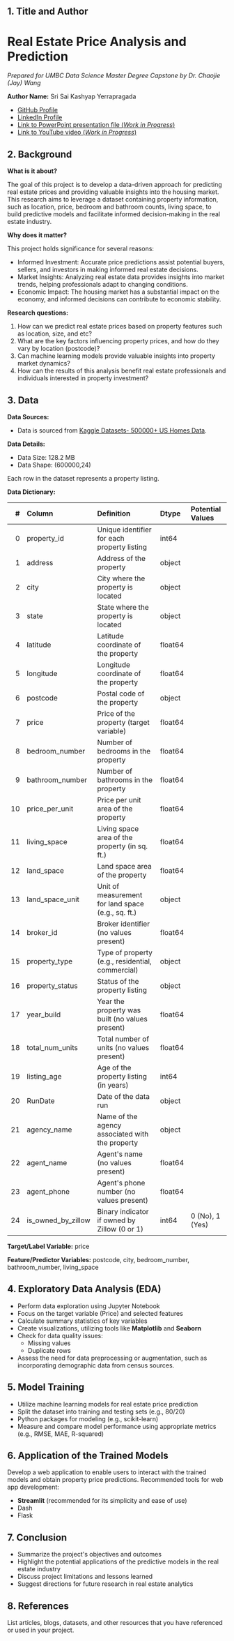## 1. Title and Author

# **Real Estate Price Analysis and Prediction**

*Prepared for UMBC Data Science Master Degree Capstone by Dr. Chaojie (Jay) Wang*

**Author Name:** Sri Sai Kashyap Yerrapragada

- [GitHub Profile](https://github.com/kyerrapragada)
- [LinkedIn Profile](https://www.linkedin.com/in/sri-yerrapragada)
- [Link to PowerPoint presentation file (_Work in Progress_)](link-to-ppt-file)
- [Link to YouTube video (_Work in Progress_)](link-to-youtube-video)

    
## 2. Background

**What is it about?**

The goal of this project is to develop a data-driven approach for predicting real estate prices and providing valuable insights into the housing market. This research aims to leverage a dataset containing property information, such as location, price, bedroom and bathroom counts, living space, to build predictive models and facilitate informed decision-making in the real estate industry.

**Why does it matter?**

This project holds significance for several reasons:

- Informed Investment: Accurate price predictions assist potential buyers, sellers, and investors in making informed real estate decisions.
- Market Insights: Analyzing real estate data provides insights into market trends, helping professionals adapt to changing conditions.
- Economic Impact: The housing market has a substantial impact on the economy, and informed decisions can contribute to economic stability.

**Research questions:**

1. How can we predict real estate prices based on property features such as location, size, and etc?
2. What are the key factors influencing property prices, and how do they vary by location (postcode)?
3. Can machine learning models provide valuable insights into property market dynamics?
4. How can the results of this analysis benefit real estate professionals and individuals interested in property investment?


## 3. Data 

**Data Sources:**

- Data is sourced from [Kaggle Datasets- 500000+ US Homes Data](https://www.kaggle.com/datasets/polartech/500000-us-homes-data-for-sale-properties).

**Data Details:**

- Data Size: 128.2 MB
- Data Shape: (600000,24)

Each row in the dataset represents a property listing.

**Data Dictionary:**

|    # | Column             | Definition                                         | Dtype   | Potential Values |
| ---: | :----------------- | :------------------------------------------------- | :------ | :--------------- |
|    0 | property_id        | Unique identifier for each property listing        | int64   |                  |
|    1 | address            | Address of the property                            | object  |                  |
|    2 | city               | City where the property is located                 | object  |                  |
|    3 | state              | State where the property is located                | object  |                  |
|    4 | latitude           | Latitude coordinate of the property                | float64 |                  |
|    5 | longitude          | Longitude coordinate of the property               | float64 |                  |
|    6 | postcode           | Postal code of the property                        | object  |                  |
|    7 | price              | Price of the property (target variable)            | float64 |                  |
|    8 | bedroom_number     | Number of bedrooms in the property                 | float64 |                  |
|    9 | bathroom_number    | Number of bathrooms in the property                | float64 |                  |
|   10 | price_per_unit     | Price per unit area of the property                | float64 |                  |
|   11 | living_space       | Living space area of the property (in sq. ft.)     | float64 |                  |
|   12 | land_space         | Land space area of the property                    | float64 |                  |
|   13 | land_space_unit    | Unit of measurement for land space (e.g., sq. ft.) | object  |                  |
|   14 | broker_id          | Broker identifier (no values present)              | float64 |                  |
|   15 | property_type      | Type of property (e.g., residential, commercial)   | object  |                  |
|   16 | property_status    | Status of the property listing                     | object  |                  |
|   17 | year_build         | Year the property was built (no values present)    | float64 |                  |
|   18 | total_num_units    | Total number of units (no values present)          | float64 |                  |
|   19 | listing_age        | Age of the property listing (in years)             | int64   |                  |
|   20 | RunDate            | Date of the data run                               | object  |                  |
|   21 | agency_name        | Name of the agency associated with the property    | object  |                  |
|   22 | agent_name         | Agent's name (no values present)                   | float64 |                  |
|   23 | agent_phone        | Agent's phone number (no values present)           | float64 |                  |
|   24 | is_owned_by_zillow | Binary indicator if owned by Zillow (0 or 1)       | int64   | 0 (No), 1 (Yes)  |



**Target/Label Variable:** price

**Feature/Predictor Variables:** postcode, city, bedroom_number, bathroom_number, living_space


## 4. Exploratory Data Analysis (EDA)

- Perform data exploration using Jupyter Notebook
- Focus on the target variable (Price) and selected features
- Calculate summary statistics of key variables
- Create visualizations, utilizing tools like **Matplotlib** and **Seaborn**
- Check for data quality issues:
  - Missing values
  - Duplicate rows
- Assess the need for data preprocessing or augmentation, such as incorporating demographic data from census sources.

## 5. Model Training 

- Utilize machine learning models for real estate price prediction
- Split the dataset into training and testing sets (e.g., 80/20)
- Python packages for modeling (e.g., scikit-learn)
- Measure and compare model performance using appropriate metrics (e.g., RMSE, MAE, R-squared)

## 6. Application of the Trained Models

Develop a web application to enable users to interact with the trained models and obtain property price predictions. Recommended tools for web app development:

- **Streamlit** (recommended for its simplicity and ease of use)
- Dash
- Flask

## 7. Conclusion

- Summarize the project's objectives and outcomes
- Highlight the potential applications of the predictive models in the real estate industry
- Discuss project limitations and lessons learned
- Suggest directions for future research in real estate analytics

## 8. References 

List articles, blogs, datasets, and other resources that you have referenced or used in your project.
